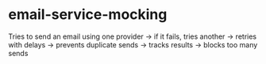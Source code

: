 # email-service-mocking
Tries to send an email using one provider → if it fails, tries another → retries with delays → prevents duplicate sends → tracks results → blocks too many sends
